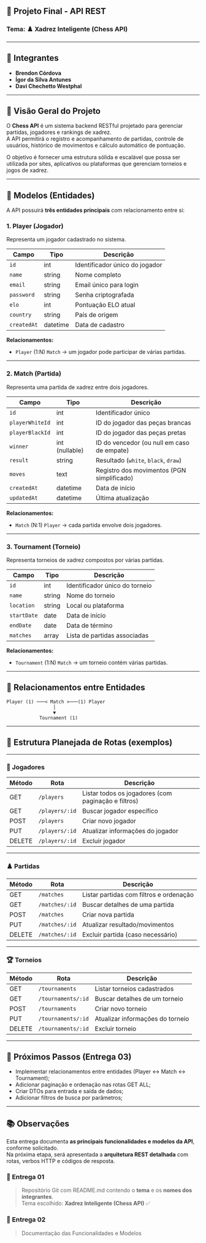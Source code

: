 ## 🧩 Projeto Final - API REST  
### Tema: ♟️ Xadrez Inteligente (Chess API)  
---

## 👥 Integrantes
- **Brendon Córdova**  
- **Ígor da Silva Antunes**  
- **Davi Chechetto Westphal**

---

## 🧠 Visão Geral do Projeto

O **Chess API** é um sistema backend RESTful projetado para gerenciar partidas, jogadores e rankings de xadrez.  
A API permitirá o registro e acompanhamento de partidas, controle de usuários, histórico de movimentos e cálculo automático de pontuação.

O objetivo é fornecer uma estrutura sólida e escalável que possa ser utilizada por sites, aplicativos ou plataformas que gerenciam torneios e jogos de xadrez.

---

## 🧩 Modelos (Entidades)

A API possuirá **três entidades principais** com relacionamento entre si:

### 1. **Player (Jogador)**  
Representa um jogador cadastrado no sistema.

| Campo | Tipo | Descrição |
|--------|------|------------|
| `id` | int | Identificador único do jogador |
| `name` | string | Nome completo |
| `email` | string | Email único para login |
| `password` | string | Senha criptografada |
| `elo` | int | Pontuação ELO atual |
| `country` | string | País de origem |
| `createdAt` | datetime | Data de cadastro |

**Relacionamentos:**  
- `Player` (1:N) `Match` → um jogador pode participar de várias partidas.  

---

### 2. **Match (Partida)**  
Representa uma partida de xadrez entre dois jogadores.

| Campo | Tipo | Descrição |
|--------|------|------------|
| `id` | int | Identificador único |
| `playerWhiteId` | int | ID do jogador das peças brancas |
| `playerBlackId` | int | ID do jogador das peças pretas |
| `winner` | int (nullable) | ID do vencedor (ou null em caso de empate) |
| `result` | string | Resultado (`white`, `black`, `draw`) |
| `moves` | text | Registro dos movimentos (PGN simplificado) |
| `createdAt` | datetime | Data de início |
| `updatedAt` | datetime | Última atualização |

**Relacionamentos:**  
- `Match` (N:1) `Player` → cada partida envolve dois jogadores.  

---

### 3. **Tournament (Torneio)**  
Representa torneios de xadrez compostos por várias partidas.

| Campo | Tipo | Descrição |
|--------|------|------------|
| `id` | int | Identificador único do torneio |
| `name` | string | Nome do torneio |
| `location` | string | Local ou plataforma |
| `startDate` | date | Data de início |
| `endDate` | date | Data de término |
| `matches` | array | Lista de partidas associadas |

**Relacionamentos:**  
- `Tournament` (1:N) `Match` → um torneio contém várias partidas.  

---

## 🔁 Relacionamentos entre Entidades
```
Player (1) ───< Match >───(1) Player
                 │
                 ▼
            Tournament (1)
```

---

## 🧭 Estrutura Planejada de Rotas (exemplos)

---

### 🧍 Jogadores
| Método | Rota | Descrição |
|--------|------|------------|
| GET | `/players` | Listar todos os jogadores (com paginação e filtros) |
| GET | `/players/:id` | Buscar jogador específico |
| POST | `/players` | Criar novo jogador |
| PUT | `/players/:id` | Atualizar informações do jogador |
| DELETE | `/players/:id` | Excluir jogador |

---

### ♟️ Partidas
| Método | Rota | Descrição |
|--------|------|------------|
| GET | `/matches` | Listar partidas com filtros e ordenação |
| GET | `/matches/:id` | Buscar detalhes de uma partida |
| POST | `/matches` | Criar nova partida |
| PUT | `/matches/:id` | Atualizar resultado/movimentos |
| DELETE | `/matches/:id` | Excluir partida (caso necessário) |

---

### 🏆 Torneios
| Método | Rota | Descrição |
|--------|------|------------|
| GET | `/tournaments` | Listar torneios cadastrados |
| GET | `/tournaments/:id` | Buscar detalhes de um torneio |
| POST | `/tournaments` | Criar novo torneio |
| PUT | `/tournaments/:id` | Atualizar informações do torneio |
| DELETE | `/tournaments/:id` | Excluir torneio |

---

## 🧩 Próximos Passos (Entrega 03)
- Implementar relacionamentos entre entidades (Player ↔ Match ↔ Tournament);  
- Adicionar paginação e ordenação nas rotas GET ALL;  
- Criar DTOs para entrada e saída de dados;  
- Adicionar filtros de busca por parâmetros;  

---

## 📚 Observações
Esta entrega documenta **as principais funcionalidades e modelos da API**, conforme solicitado.  
Na próxima etapa, será apresentada a **arquitetura REST detalhada** com rotas, verbos HTTP e códigos de resposta.


### 📅 Entrega 01
> Repositório Git com README.md contendo o **tema** e os **nomes dos integrantes**.  
> Tema escolhido: **Xadrez Inteligente (Chess API)** ✅

### 📅 Entrega 02
> Documentação das Funcionalidades e Modelos  
